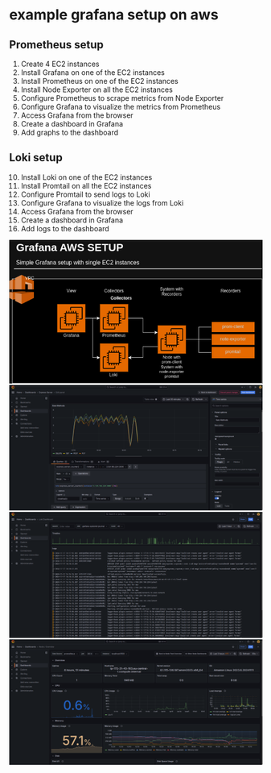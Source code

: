 # example grafana setup on aws
## Prometheus setup
1. Create 4 EC2 instances
2. Install Grafana on one of the EC2 instances
3. Install Prometheus on one of the EC2 instances
4. Install Node Exporter on all the EC2 instances
5. Configure Prometheus to scrape metrics from Node Exporter
6. Configure Grafana to visualize the metrics from Prometheus
7. Access Grafana from the browser
8. Create a dashboard in Grafana
9. Add graphs to the dashboard

## Loki setup
10. Install Loki on one of the EC2 instances
11. Install Promtail on all the EC2 instances
12. Configure Promtail to send logs to Loki
13. Configure Grafana to visualize the logs from Loki
14. Access Grafana from the browser
15. Create a dashboard in Grafana
16. Add logs to the dashboard

![Mein Bild](./files/Grafana.drawio.png)
![Mein Bild](./files/Screenshot1.png)
![Mein Bild](./files/Screenshot2.png)
![Mein Bild](./files/Screenshot3.png)

